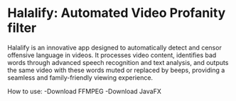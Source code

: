 # Halalify: Automated Video Profanity filter
Halalify is an innovative app designed to automatically detect and censor offensive language in videos. It processes video content, identifies bad words through advanced speech recognition and text analysis, and outputs the same video with these words muted or replaced by beeps, providing a seamless and family-friendly viewing experience.

How to use:
-Download FFMPEG
-Download JavaFX
